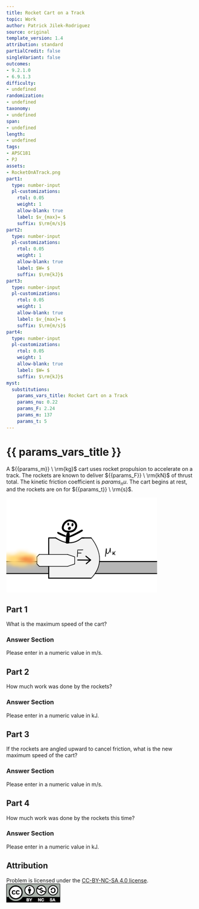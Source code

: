 ```yaml
---
title: Rocket Cart on a Track
topic: Work
author: Patrick Jilek-Rodriguez
source: original
template_version: 1.4
attribution: standard
partialCredit: false
singleVariant: false
outcomes:
- 9.2.1.0
- 6.9.1.3
difficulty:
- undefined
randomization:
- undefined
taxonomy:
- undefined
span:
- undefined
length:
- undefined
tags:
- APSC181
- PJ
assets:
- RocketOnATrack.png
part1:
  type: number-input
  pl-customizations:
    rtol: 0.05
    weight: 1
    allow-blank: true
    label: $v_{max}= $
    suffix: $\rm{m/s}$
part2:
  type: number-input
  pl-customizations:
    rtol: 0.05
    weight: 1
    allow-blank: true
    label: $W= $
    suffix: $\rm{kJ}$
part3:
  type: number-input
  pl-customizations:
    rtol: 0.05
    weight: 1
    allow-blank: true
    label: $v_{max}= $
    suffix: $\rm{m/s}$
part4:
  type: number-input
  pl-customizations:
    rtol: 0.05
    weight: 1
    allow-blank: true
    label: $W= $
    suffix: $\rm{kJ}$
myst:
  substitutions:
    params_vars_title: Rocket Cart on a Track
    params_nu: 0.22
    params_F: 2.24
    params_m: 137
    params_t: 5
---
```

# {{ params_vars_title }}
A ${{params_m}} \ \rm{kg}$ cart uses rocket propulsion to accelerate on a track.
The rockets are known to deliver ${{params_F}} \ \rm{kN}$ of thrust total.
The kinetic friction coefficient is ${{params_nu}}$.
The cart begins at rest, and the rockets are on for ${{params_t}} \ \rm{s}$.

<img src="RocketOnATrack.png" width=400 alt="Rockets mounted on a cart are pushing it forward on a track." >

## Part 1

What is the maximum speed of the cart?

### Answer Section

Please enter in a numeric value in m/s.

## Part 2

How much work was done by the rockets?

### Answer Section

Please enter in a numeric value in kJ.

## Part 3

If the rockets are angled upward to cancel friction, what is the new maximum speed of the cart?

### Answer Section

Please enter in a numeric value in m/s.

## Part 4

How much work was done by the rockets this time?

### Answer Section

Please enter in a numeric value in kJ.

## Attribution

Problem is licensed under the [CC-BY-NC-SA 4.0 license](https://creativecommons.org/licenses/by-nc-sa/4.0/).<br> ![The Creative Commons 4.0 license requiring attribution-BY, non-commercial-NC, and share-alike-SA license.](https://raw.githubusercontent.com/firasm/bits/master/by-nc-sa.png)